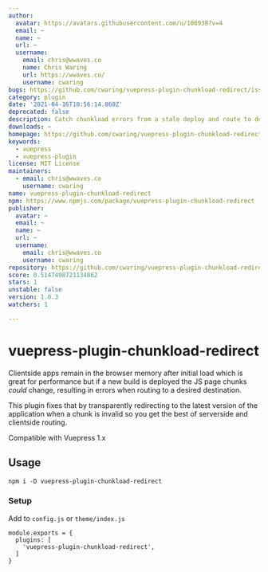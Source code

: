 ```yaml
---
author:
  avatar: https://avatars.githubusercontent.com/u/106938?v=4
  email: ~
  name: ~
  url: ~
  username:
    email: chris@wwaves.co
    name: Chris Waring
    url: https://wwaves.co/
    username: cwaring
bugs: https://github.com/cwaring/vuepress-plugin-chunkload-redirect/issues
category: plugin
date: '2021-04-16T10:56:14.860Z'
deprecated: false
description: Catch chunkload errors from a stale deploy and route to destination
downloads: ~
homepage: https://github.com/cwaring/vuepress-plugin-chunkload-redirect#readme
keywords:
  - vuepress
  - vuepress-plugin
license: MIT License
maintainers:
  - email: chris@wwaves.co
    username: cwaring
name: vuepress-plugin-chunkload-redirect
npm: https://www.npmjs.com/package/vuepress-plugin-chunkload-redirect
publisher:
  avatar: ~
  email: ~
  name: ~
  url: ~
  username:
    email: chris@wwaves.co
    username: cwaring
repository: https://github.com/cwaring/vuepress-plugin-chunkload-redirect
score: 0.5147498721134862
stars: 1
unstable: false
version: 1.0.3
watchers: 1

---
```


# vuepress-plugin-chunkload-redirect


Clientside apps remain in the browser memory after initial load which is great for performance but if a new build is deployed the JS page chunks _could_ change, resulting in errors when routing to a desired destination.

This plugin fixes that by transparently redirecting to the latest version of the application when a chunk is invalid so you get the best of serverside and clientside routing.

Compatible with Vuepress 1.x

## Usage

```
npm i -D vuepress-plugin-chunkload-redirect
```

### Setup

Add to `config.js` or `theme/index.js`

```
module.exports = {
  plugins: [
    'vuepress-plugin-chunkload-redirect',
  ]
}
```